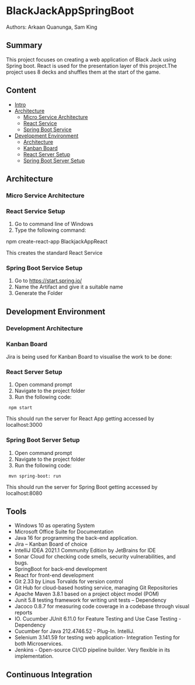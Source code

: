 # BlackJackAppSpringBoot

Authors: Arkaan Quanunga, Sam King

## Summary

This project focuses on creating a web application of Black Jack using Spring boot. React is used for the presentation layer of this project.The project uses 8 decks and shuffles them at the start of the game.  

## Content
* [Intro](#BlackJackAppSpringBoot)
* [Architecture](#Architecture)
    * [Micro Service Architecture](#Micro-Service-Architecture)
    * [React Service](#React-Service-Setup)
    * [Spring Boot Service](#Spring-Boot-Service-Setup)
* [Development Environment](#Development-Environment)
    * [Architecture](#Development-Architecture)
    * [Kanban Board](#Kanban-Board)
    * [React Server Setup](#React-Server-Setup)
    * [Spring Boot Server Setup](#Spring-Boot-Server-Setup)

    

## Architecture

### Micro Service Architecture

### React Service Setup
1. Go to command line of Windows
2. Type the following command:

npm create-react-app BlackjackAppReact

This creates the standard React Service

### Spring Boot Service Setup

1. Go to https://start.spring.io/
2. Name the Artifact and give it a suitable name
3. Generate the Folder


## Development Environment

### Development Architecture

### Kanban Board
Jira is being used for Kanban Board to visualise the work to be done: 


### React Server Setup

   1. Open command prompt 
   2. Navigate to the project folder
   3. Run the following code:
  
     npm start
     
This should run the server for React App getting accessed by localhost:3000     
### Spring Boot Server Setup

   1. Open command prompt 
   2. Navigate to the project folder 
   3. Run the following code:
    
     mvn spring-boot: run 

This should run the server for Spring Boot getting accessed by localhost:8080 

     
## Tools
* Windows 10 as operating System 
* Microsoft Office Suite for Documentation
* Java 16 for programming the back-end application. 
* Jira – Kanban Board of choice 
* IntelliJ IDEA 2021.1 Community Edition by JetBrains for IDE 
* Sonar Cloud for checking code smells, security vulnerabilities, and bugs. 
* SpringBoot for back-end development 
* React for front-end development 
* Git 2.33 by Linus Torvalds for version control 
* Git Hub for cloud-based hosting service, managing Git Repositories 
* Apache Maven 3.8.1 based on a project object model (POM) 
* Junit 5.8 testing framework for writing unit tests – Dependency 
* Jacoco 0.8.7 for measuring code coverage in a codebase through visual reports 
* IO. Cucumber JUnit 6.11.0 for Feature Testing and Use Case Testing - Dependency 
* Cucumber for Java 212.4746.52 - Plug-In. IntelliJ. 
* Selenium 3.141.59 for testing web application- Integration Testing for both Microservices. 
* Jenkins - Open-source CI/CD pipeline builder. Very flexible in its implementation. 

## Continuous Integration 
